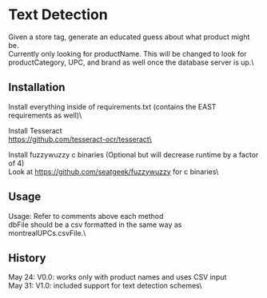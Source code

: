 # Text Detection

Given a store tag, generate an educated guess about what product might be.\
Currently only looking for productName. This will be changed to look for productCategory, UPC, and brand as well once the database server is up.\



## Installation
Install everything inside of requirements.txt (contains the EAST requirements as well)\

Install Tesseract\
  https://github.com/tesseract-ocr/tesseract\

Install fuzzywuzzy c binaries (Optional but will decrease runtime by a factor of 4)\
  Look at https://github.com/seatgeek/fuzzywuzzy for c binaries\


## Usage

Usage: Refer to comments above each method\
dbFile should be a csv formatted in the same way as montrealUPCs.csvFile.\



## History

May 24: V0.0: works only with product names and uses CSV input\
May 31: V1.0: included support for text detection schemes\
